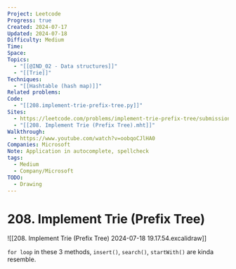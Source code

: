 ```yaml
---
Project: Leetcode
Progress: true
Created: 2024-07-17
Updated: 2024-07-18
Difficulty: Medium
Time: 
Space: 
Topics:
  - "[[@IND_02 - Data structures]]"
  - "[[Trie]]"
Techniques:
  - "[[Hashtable (hash map)]]"
Related problems: 
Code:
  - "[[208.implement-trie-prefix-tree.py]]"
Sites:
  - https://leetcode.com/problems/implement-trie-prefix-tree/submissions/1324299213/
  - "[[208. Implement Trie (Prefix Tree).mht]]"
Walkthrough:
  - https://www.youtube.com/watch?v=oobqoCJlHA0
Companies: Microsoft
Note: Application in autocomplete, spellcheck
tags:
  - Medium
  - Company/Microsoft
TODO:
  - Drawing
---
```

# 208. Implement Trie (Prefix Tree)

![[208. Implement Trie (Prefix Tree) 2024-07-18 19.17.54.excalidraw]]


`for loop` in these 3 methods, `insert()`, `search()`, `startWith()` are kinda resemble.
